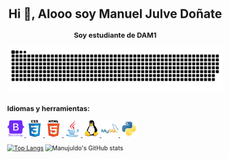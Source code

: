 <h1 align="center">Hi 👋, Alooo soy Manuel Julve Doñate</h1>
<h3 align="center">Soy estudiante de DAM1</h3>

![MasterHead](https://github.com/1999AZZAR/1999AZZAR/blob/main/resources/img/grid-snake.svg)
<!--**MANUJULDO17/MANUJULDO17** is a ✨ _special_ ✨ repository because its `README.md` (this file) appears on your GitHub profile.
-->

<h3 align="left">Idiomas y herramientas:</h3>
<p align="left">
  
  <a href="https://getbootstrap.com" target="_blank" rel="noreferrer">
    <img src="https://raw.githubusercontent.com/devicons/devicon/master/icons/bootstrap/bootstrap-plain-wordmark.svg" alt="bootstrap" width="40" height="40"/>
  </a>
  
  <a href="https://www.w3schools.com/css/" target="_blank" rel="noreferrer">
    <img src="https://raw.githubusercontent.com/devicons/devicon/master/icons/css3/css3-original-wordmark.svg" alt="css3" width="40" height="40"/>
  </a>
  
  <a href="https://www.w3.org/html/" target="_blank" rel="noreferrer">
    <img src="https://raw.githubusercontent.com/devicons/devicon/master/icons/html5/html5-original-wordmark.svg" alt="html5" width="40" height="40"/>
  </a>
  
  <a href="https://www.java.com" target="_blank" rel="noreferrer">
    <img src="https://raw.githubusercontent.com/devicons/devicon/master/icons/java/java-original.svg" alt="java" width="40" height="40"/>
  </a>
  
  <a href="https://www.linux.org/" target="_blank" rel="noreferrer">
    <img src="https://raw.githubusercontent.com/devicons/devicon/master/icons/linux/linux-original.svg" alt="linux" width="40" height="40"/>
  </a>
  
  <a href="https://www.mysql.com/" target="_blank" rel="noreferrer">
    <img src="https://raw.githubusercontent.com/devicons/devicon/master/icons/mysql/mysql-original-wordmark.svg" alt="mysql" width="40" height="40"/>
  </a>
  
  <a href="https://www.python.org" target="_blank" rel="noreferrer">
    <img src="https://raw.githubusercontent.com/devicons/devicon/master/icons/python/python-original.svg" alt="python" width="40" height="40"/>
  </a>
</p>



[![Top Langs](https://github-readme-stats.vercel.app/api/top-langs/?username=anuraghazra&layout=compact)](https://github.com/manujuldo17/github-readme-stats)  ![Manujuldo's GitHub stats](https://github-readme-stats.vercel.app/api?username=Manujuldo17&show_icons=true&theme=radical)



